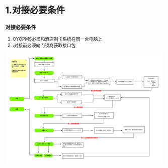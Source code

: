 # 1.对接必要条件

### 对接必要条件

1.  OYOPMS必须和酒店制卡系统在同一台电脑上
2. .对接前必须向门锁商获取接口包

![](../../.gitbook/assets/image%20%288%29.png)

